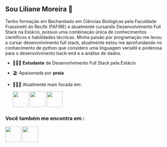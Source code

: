 ## Sou Liliane Moreira 👋
Tenho formação em Bacharelado em Ciências Biológicas pela Faculdade Frassinetti do Recife (FAFIRE) e atualmente cursando Desenvolvimento Full Stack na Estácio, possuo uma combinação única de conhecimentos científicos e habilidades técnicas. Minha paixão por programação me levou a cursar desenvolvimento full stack, atualmente estou me aprofundando no conhecimento de python que considero uma linguagem versátil e poderosa para o desenvolvimento back-end e a análise de dados.

- 👩🏻‍🎓 **Estudante** de Desenvolvimento Full Stack pela Estácio
- 🏖️ Apaixonada por **praia**
- 👩🏻‍💻 Atualmente mais focada em:

  <div display = "inline">
  <img widht= "50" height = "50" src = "https://github.com/user-attachments/assets/e1089722-7cec-409e-8739-3007bc8d2ec8"/>
  <img widht = "50" height = "50" src = "https://github.com/user-attachments/assets/fdc2cc94-ab2a-4f6c-85e9-41f5ac9d1539"/>
  <img widht = "50" height = "50" src="https://devicon-website.vercel.app/api/javascript/original.svg"></img>

 </div>

### Você também me encontra em : 

  <img widht = "50" height = "50" src= "https://github.com/user-attachments/assets/106b34e2-026a-4bf5-b44b-4b0d8bd44a42" />
  <img widht = "50" height = "50" src="https://github.com/user-attachments/assets/e71c1533-7527-449e-8f18-ab07023aa331" />





